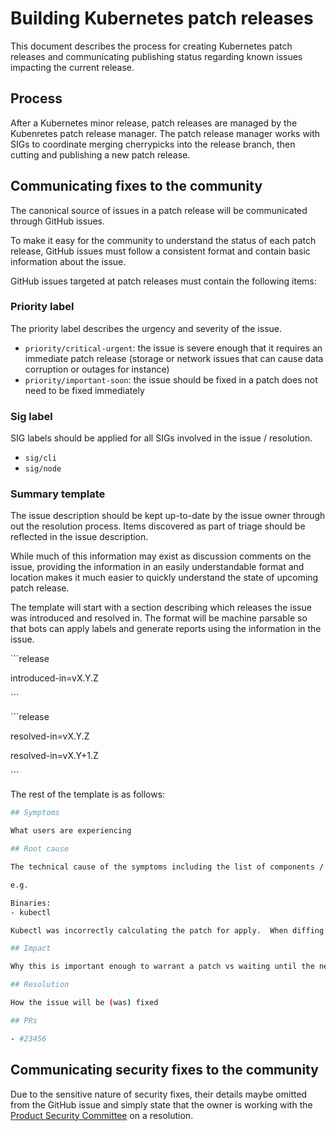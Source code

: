 # Building Kubernetes patch releases

This document describes the process for creating Kubernetes patch releases and communicating publishing
status regarding known issues impacting the current release.

## Process

After a Kubernetes minor release, patch releases are managed by the Kubenretes patch release manager.
The patch release manager works with SIGs to coordinate merging cherrypicks into the release branch,
then cutting and publishing a new patch release.

## Communicating fixes to the community

The canonical source of issues in a patch release will be communicated through GitHub issues.

To make it easy for the community to understand the status of each patch release, GitHub issues
must follow a consistent format and contain basic information about the issue.

GitHub issues targeted at patch releases must contain the following items:

### Priority label

The priority label describes the urgency and severity of the issue.

- `priority/critical-urgent`: the issue is severe enough that it requires an immediate patch release
  (storage or network issues that can cause data corruption or outages for instance)
- `priority/important-soon`: the issue should be fixed in a patch does not need to be fixed immediately

### Sig label

SIG labels should be applied for all SIGs involved in the issue / resolution.

- `sig/cli`
- `sig/node`

### Summary template

The issue description should be kept up-to-date by the issue owner through out the resolution process.  Items
discovered as part of triage should be reflected in the issue description.

While much of this information may exist as discussion comments on the issue,
providing the information in an easily understandable format and location
makes it much easier to quickly understand the state of upcoming patch release.

The template will start with a section describing which releases the issue was introduced and resolved in.  The
format will be machine parsable so that bots can apply labels and generate reports using the information in
the issue.

<p> &#96;&#96;&#96;release </p>
<p>introduced-in=vX.Y.Z </p>
<p>&#96;&#96;&#96;</p>

<p> &#96;&#96;&#96;release </p>
<p>resolved-in=vX.Y.Z </p>
<p>resolved-in=vX.Y+1.Z </p>
<p>&#96;&#96;&#96;</p>

The rest of the template is as follows:

```sh
## Symptoms

What users are experiencing

## Root cause

The technical cause of the symptoms including the list of components / binaries.

e.g.

Binaries:
- kubectl

Kubectl was incorrectly calculating the patch for apply.  When diffing foo...

## Impact

Why this is important enough to warrant a patch vs waiting until the next minor release

## Resolution

How the issue will be (was) fixed

## PRs

- #23456
```

## Communicating security fixes to the community

Due to the sensitive nature of security fixes, their details maybe omitted from the GitHub issue and
simply state that the owner is working with the [Product Security Committee](https://git.k8s.io/security/security-release-process.md#product-security-committee-psc) on a resolution.
